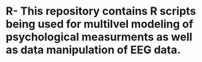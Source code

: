 # R- This repository contains R scripts being used for multilvel modeling of psychological measurments as well as data manipulation of EEG data. 
